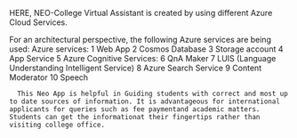 HERE, NEO-College Virtual Assistant is created by using different Azure Cloud Services.

For an architectural perspective, the following Azure services are being used:
Azure services:
        1  Web App
        2  Cosmos Database
        3  Storage account
        4  App Service
        5  Azure Cognitive Services:
        6  QnA Maker
        7  LUIS (Language Understanding Intelligent Service)
        8  Azure Search Service
        9  Content Moderator
        10 Speech
        
        
        
      This Neo App is helpful in Guiding students with correct and most up to date sources of information. It is advantageous for international applicants for queries such as fee paymentand academic matters. Students can get the informationat their fingertips rather than visiting college office.
